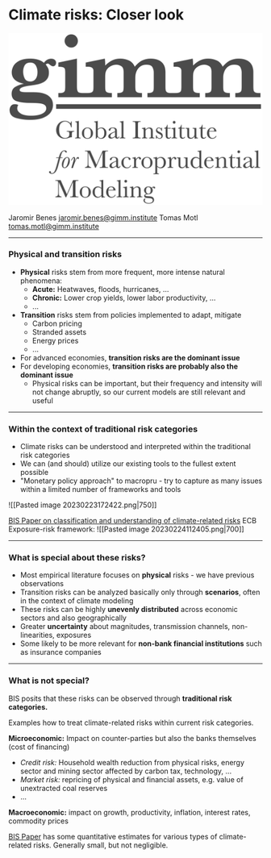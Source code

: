 # Climate risks: Closer look

![GIMM-right|180](gimm-alt-white-bkg.png)

Jaromir Benes jaromir.benes@gimm.institute
Tomas Motl tomas.motl@gimm.institute

---
### Physical and transition risks
* **Physical** risks stem from more frequent, more intense natural phenomena:
	* **Acute:** Heatwaves, floods, hurricanes, ...
	* **Chronic:** Lower crop yields, lower labor productivity, ...
	* ...
* **Transition** risks stem from policies implemented to adapt, mitigate 
	* Carbon pricing
	* Stranded assets
	* Energy prices
	* ...
* For advanced economies, **transition risks are the dominant issue**
* For developing economies, **transition risks are probably also the dominant issue**
	* Physical risks can be important, but their frequency and intensity will not change abruptly, so our current models are still relevant and useful

--- 
### Within the context of traditional risk categories
* Climate risks can be understood and interpreted within the traditional risk categories
* We can (and should) utilize our existing tools to the fullest extent possible
* "Monetary policy approach" to macropru - try to capture as many issues within a limited number of frameworks and tools


![[Pasted image 20230223172422.png|750]]

[BIS Paper on classification and understanding of climate-related risks](https://www.bis.org/bcbs/publ/d517.htm)
ECB Exposure-risk framework:
  ![[Pasted image 20230224112405.png|700]]


---
### What is special about these risks?
* Most empirical literature focuses on **physical** risks - we have previous observations
* Transition risks can be analyzed basically only through **scenarios**, often in the context of climate modeling
* These risks can be highly **unevenly distributed** across economic sectors and also geographically
* Greater **uncertainty** about magnitudes, transmission channels, non-linearities, exposures
* Some likely to be more relevant for **non-bank financial institutions** such as insurance companies
---
### What is not special?

BIS posits that these risks can be observed through **traditional risk categories.**

Examples how to treat climate-related risks within current risk categories.

**Microeconomic:** Impact on counter-parties but also the banks themselves (cost of financing)
* *Credit risk:* Household wealth reduction from physical risks, energy sector and mining sector affected by carbon tax, technology, ...
* *Market risk:* repricing of physical and financial assets, e.g. value of unextracted coal reserves
* ...

**Macroeconomic:** impact on growth, productivity, inflation, interest rates, commodity prices

[BIS Paper](https://www.bis.org/bcbs/publ/d517.htm) has some quantitative estimates for various types of climate-related risks. Generally small, but not negligible.
